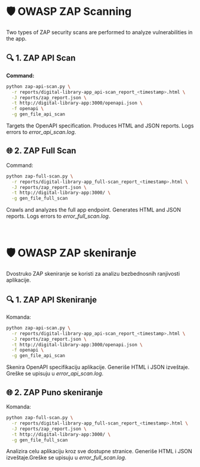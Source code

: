 # 🛡️ OWASP ZAP Scanning

<a id="english"></a>

Two types of ZAP security scans are performed to analyze vulnerabilities in the app.

## 🔍 1. ZAP API Scan

**Command:**
```bash
python zap-api-scan.py \
  -r reports/digital-library-app_api-scan_report_<timestamp>.html \
  -J reports/zap_report.json \
  -t http://digital-library-app:3000/openapi.json \
  -f openapi \
  -g gen_file_api_scan
```

Targets the OpenAPI specification. Produces HTML and JSON reports. Logs errors to *error_api_scan.log*.

## 🌐 2. ZAP Full Scan
Command:

```bash
python zap-full-scan.py \
  -r reports/digital-library-app_full-scan_report_<timestamp>.html \
  -J reports/zap_report.json \
  -t http://digital-library-app:3000/ \
  -g gen_file_full_scan
```
Crawls and analyzes the full app endpoint. Generates HTML and JSON reports. Logs errors to *error_full_scan.log*.

<br>

# 🛡️ OWASP ZAP skeniranje

<a id="srpski"></a>

Dvostruko ZAP skeniranje se koristi za analizu bezbednosnih ranjivosti aplikacije.

## 🔍 1. ZAP API Skeniranje
Komanda:

```bash
python zap-api-scan.py \
  -r reports/digital-library-app_api-scan_report_<timestamp>.html \
  -J reports/zap_report.json \
  -t http://digital-library-app:3000/openapi.json \
  -f openapi \
  -g gen_file_api_scan
```  
Skenira OpenAPI specifikaciju aplikacije. Generiše HTML i JSON izveštaje. Greške se upisuju u *error_api_scan.log*.

## 🌐 2. ZAP Puno skeniranje
Komanda:

```bash
python zap-full-scan.py \
  -r reports/digital-library-app_full-scan_report_<timestamp>.html \
  -J reports/zap_report.json \
  -t http://digital-library-app:3000/ \
  -g gen_file_full_scan
```
Analizira celu aplikaciju kroz sve dostupne stranice. Generiše HTML i JSON izveštaje.Greške se upisuju u *error_full_scan.log*.

